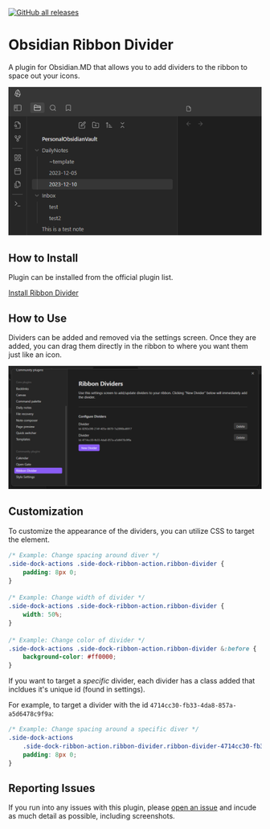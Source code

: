 [![GitHub all releases](https://img.shields.io/github/downloads/andrewmcgivery/obsidian-ribbon-divider/total?style=for-the-badge&logo=obsidian&color=rgb(124%2058%20237))](https://obsidian.md/plugins?id=ribbon-divider)

# Obsidian Ribbon Divider

A plugin for Obsidian.MD that allows you to add dividers to the ribbon to space out your icons.

![A screenshot showing dividers on the ribbon interface of Obsidian](dividers_screenshot.png)

## How to Install

Plugin can be installed from the official plugin list.

[Install Ribbon Divider](https://obsidian.md/plugins?id=ribbon-divider)

## How to Use

Dividers can be added and removed via the settings screen. Once they are added, you can drag them directly in the ribbon to where you want them just like an icon.

![Settings screens howing where you can add and remove dividers](settings.png)

## Customization

To customize the appearance of the dividers, you can utilize CSS to target the element.

```css
/* Example: Change spacing around diver */
.side-dock-actions .side-dock-ribbon-action.ribbon-divider {
	padding: 8px 0;
}

/* Example: Change width of divider */
.side-dock-actions .side-dock-ribbon-action.ribbon-divider {
	width: 50%;
}

/* Example: Change color of divider */
.side-dock-actions .side-dock-ribbon-action.ribbon-divider &:before {
	background-color: #ff0000;
}
```

If you want to target a _specific_ divider, each divider has a class added that incldues it's unique id (found in settings).

For example, to target a divider with the id `4714cc30-fb33-4da8-857a-a5d6478c9f9a`:

```css
/* Example: Change spacing around a specific diver */
.side-dock-actions
	.side-dock-ribbon-action.ribbon-divider.ribbon-divider-4714cc30-fb33-4da8-857a-a5d6478c9f9a {
	padding: 8px 0;
}
```

## Reporting Issues

If you run into any issues with this plugin, please [open an issue](https://github.com/andrewmcgivery/obsidian-ribbon-divider/issues/new) and incude as much detail as possible, including screenshots.
